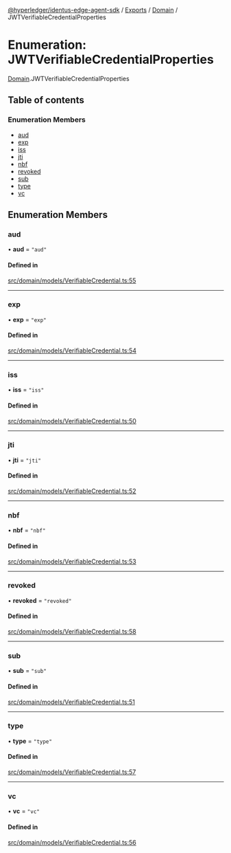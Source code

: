 [@hyperledger/identus-edge-agent-sdk](../README.md) / [Exports](../modules.md) / [Domain](../modules/Domain.md) / JWTVerifiableCredentialProperties

# Enumeration: JWTVerifiableCredentialProperties

[Domain](../modules/Domain.md).JWTVerifiableCredentialProperties

## Table of contents

### Enumeration Members

- [aud](Domain.JWTVerifiableCredentialProperties.md#aud)
- [exp](Domain.JWTVerifiableCredentialProperties.md#exp)
- [iss](Domain.JWTVerifiableCredentialProperties.md#iss)
- [jti](Domain.JWTVerifiableCredentialProperties.md#jti)
- [nbf](Domain.JWTVerifiableCredentialProperties.md#nbf)
- [revoked](Domain.JWTVerifiableCredentialProperties.md#revoked)
- [sub](Domain.JWTVerifiableCredentialProperties.md#sub)
- [type](Domain.JWTVerifiableCredentialProperties.md#type)
- [vc](Domain.JWTVerifiableCredentialProperties.md#vc)

## Enumeration Members

### aud

• **aud** = ``"aud"``

#### Defined in

[src/domain/models/VerifiableCredential.ts:55](https://github.com/hyperledger/identus-edge-agent-sdk-ts/blob/7eadfa3c5dda4c81079844b2a47014b3c9b03dac/src/domain/models/VerifiableCredential.ts#L55)

___

### exp

• **exp** = ``"exp"``

#### Defined in

[src/domain/models/VerifiableCredential.ts:54](https://github.com/hyperledger/identus-edge-agent-sdk-ts/blob/7eadfa3c5dda4c81079844b2a47014b3c9b03dac/src/domain/models/VerifiableCredential.ts#L54)

___

### iss

• **iss** = ``"iss"``

#### Defined in

[src/domain/models/VerifiableCredential.ts:50](https://github.com/hyperledger/identus-edge-agent-sdk-ts/blob/7eadfa3c5dda4c81079844b2a47014b3c9b03dac/src/domain/models/VerifiableCredential.ts#L50)

___

### jti

• **jti** = ``"jti"``

#### Defined in

[src/domain/models/VerifiableCredential.ts:52](https://github.com/hyperledger/identus-edge-agent-sdk-ts/blob/7eadfa3c5dda4c81079844b2a47014b3c9b03dac/src/domain/models/VerifiableCredential.ts#L52)

___

### nbf

• **nbf** = ``"nbf"``

#### Defined in

[src/domain/models/VerifiableCredential.ts:53](https://github.com/hyperledger/identus-edge-agent-sdk-ts/blob/7eadfa3c5dda4c81079844b2a47014b3c9b03dac/src/domain/models/VerifiableCredential.ts#L53)

___

### revoked

• **revoked** = ``"revoked"``

#### Defined in

[src/domain/models/VerifiableCredential.ts:58](https://github.com/hyperledger/identus-edge-agent-sdk-ts/blob/7eadfa3c5dda4c81079844b2a47014b3c9b03dac/src/domain/models/VerifiableCredential.ts#L58)

___

### sub

• **sub** = ``"sub"``

#### Defined in

[src/domain/models/VerifiableCredential.ts:51](https://github.com/hyperledger/identus-edge-agent-sdk-ts/blob/7eadfa3c5dda4c81079844b2a47014b3c9b03dac/src/domain/models/VerifiableCredential.ts#L51)

___

### type

• **type** = ``"type"``

#### Defined in

[src/domain/models/VerifiableCredential.ts:57](https://github.com/hyperledger/identus-edge-agent-sdk-ts/blob/7eadfa3c5dda4c81079844b2a47014b3c9b03dac/src/domain/models/VerifiableCredential.ts#L57)

___

### vc

• **vc** = ``"vc"``

#### Defined in

[src/domain/models/VerifiableCredential.ts:56](https://github.com/hyperledger/identus-edge-agent-sdk-ts/blob/7eadfa3c5dda4c81079844b2a47014b3c9b03dac/src/domain/models/VerifiableCredential.ts#L56)
